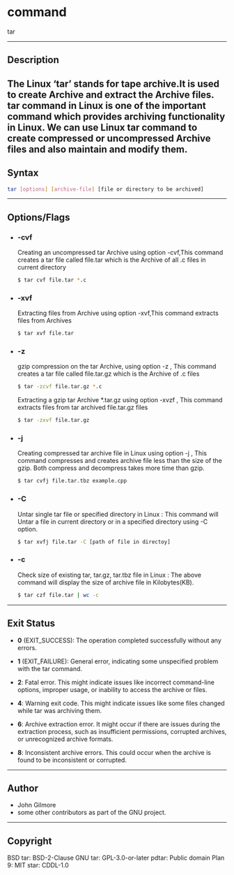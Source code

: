 # command
tar


---


## Description
The Linux ‘tar’ stands for tape archive.It is used to create Archive and extract the Archive files. tar command in Linux is one of the important command which provides archiving functionality in Linux. We can use Linux tar command to create compressed or uncompressed Archive files and also maintain and modify them.
---

## Syntax

```bash
tar [options] [archive-file] [file or directory to be archived]
```   

---


## Options/Flags
- ###  -cvf
    Creating an uncompressed tar Archive using option -cvf,This command creates a tar file called file.tar which is the Archive of all .c files in current directory

    ```bash
    $ tar cvf file.tar *.c
    ```

- ###  -xvf
   Extracting files from Archive using option -xvf,This command extracts files from Archives
    ```bash
    $ tar xvf file.tar
    ```
- ###  -z
     gzip compression on the tar Archive, using option -z , This command creates a tar file called file.tar.gz which is the Archive of .c files
    ```bash
    $ tar -zcvf file.tar.gz *.c
    ```
    Extracting a gzip tar Archive *.tar.gz using option -xvzf , This command extracts files from tar archived file.tar.gz files
     ```bash
    $ tar -zxvf file.tar.gz
    ```

- ###  -j
     Creating compressed tar archive file in Linux using option -j , This command compresses and creates archive file less than the size of the gzip. Both compress and decompress takes more time than gzip.
    ```bash
    $ tar cvfj file.tar.tbz example.cpp
    ```

- ### -C
     Untar single tar file or specified directory in Linux : This command will Untar a file in current directory or in a specified directory using -C option.  
     ```bash
    $ tar xvfj file.tar -C [path of file in directoy]
    ```
- ### -c
     Check size of existing tar, tar.gz, tar.tbz file in Linux : The above command will display the size of archive file in Kilobytes(KB).  
     ```bash
    $ tar czf file.tar | wc -c
    ```

---


## Exit Status

- **0** (EXIT_SUCCESS): The operation completed successfully without any errors.

- **1** (EXIT_FAILURE): General error, indicating some unspecified problem with the tar command.

- **2**: Fatal error. This might indicate issues like incorrect command-line options, improper usage, or inability to access the archive or files.

- **4**: Warning exit code. This might indicate issues like some files changed while tar was archiving them.

- **6**: Archive extraction error. It might occur if there are issues during the extraction process, such as insufficient permissions, corrupted archives, or unrecognized archive formats.

- **8**: Inconsistent archive errors. This could occur when the archive is found to be inconsistent or corrupted.


---


## Author
- John Gilmore
- some other contributors as part of the GNU project.
---


## Copyright
BSD tar: BSD-2-Clause
GNU tar: GPL-3.0-or-later
pdtar: Public domain
Plan 9: MIT
star: CDDL-1.0
